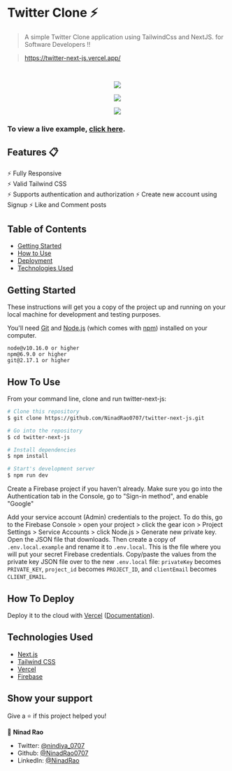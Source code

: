 # Twitter Clone ⚡️ 

> A simple Twitter Clone application using TailwindCss and NextJS. for Software Developers !!

> https://twitter-next-js.vercel.app/

<br>

<p align="center">
  <kbd>
    <img src="https://user-images.githubusercontent.com/67018142/155978382-62b96f20-312b-4202-92cf-41e63ec62d5b.png"></img>
  </kbd>
</p>

<p align="center">
  <kbd>
    <img src="https://user-images.githubusercontent.com/67018142/155978172-b6a1eedb-1a65-4f45-9989-7e39fb0d67e1.png"></img>
  </kbd>
</p>

<p align="center">
  <kbd>
    <img src="https://user-images.githubusercontent.com/67018142/155978339-0c2236ef-4ae2-4842-91c6-4cf7939fe372.png"></img>
  </kbd>
</p>

### To view a live example, **[click here](https://twitter-next-js.vercel.app/)**.

## Features 📋
⚡️ Fully Responsive\
⚡️ Valid Tailwind CSS\
⚡️ Supports authentication and authorization
⚡️ Create new account using Signup
⚡️ Like and Comment posts

## Table of Contents

-   [Getting Started](#getting-started)
-   [How to Use](#how-to-use)
-   [Deployment](#how-to-deploy)
-   [Technologies Used](#technologies-used)

## Getting Started

These instructions will get you a copy of the project up and running on your local machine for development and testing purposes.

You'll need [Git](https://git-scm.com) and [Node.js](https://nodejs.org/en/download/) (which comes with [npm](http://npmjs.com)) installed on your computer.
<br>

```
node@v10.16.0 or higher
npm@6.9.0 or higher
git@2.17.1 or higher
```

## How To Use

From your command line, clone and run twitter-next-js:

```bash
# Clone this repository
$ git clone https://github.com/NinadRao0707/twitter-next-js.git

# Go into the repository
$ cd twitter-next-js

# Install dependencies
$ npm install

# Start's development server
$ npm run dev
```

Create a Firebase project if you haven't already. Make sure you go into the Authentication tab in the Console, go to "Sign-in method", and enable "Google"

Add your service account (Admin) credentials to the project. To do this, go to the Firebase Console > open your project > click the gear icon > Project Settings > Service Accounts > click Node.js > Generate new private key. Open the JSON file that downloads. Then create a copy of `.env.local.example` and rename it to `.env.local`. This is the file where you will put your secret Firebase credentials. Copy/paste the  values from the private key JSON file over to the new `.env.local` file:  `privateKey` becomes `PRIVATE_KEY`,   `project_id` becomes `PROJECT_ID`, and `clientEmail` becomes `CLIENT_EMAIL`.

## How To Deploy

Deploy it to the cloud with [Vercel](https://vercel.com/new?utm_source=github&utm_medium=readme&utm_campaign=next-example) ([Documentation](https://nextjs.org/docs/deployment)).

## Technologies Used

-   [Next.js](https://nextjs.org/)
-   [Tailwind CSS](https://tailwindcss.com/)
-   [Vercel](https://vercel.com/)
-   [Firebase](https://firebase.google.com/)

## Show your support

Give a ⭐️ if this project helped you!

👤 **Ninad Rao**

-   Twitter: [@nindiya_0707](https://twitter.com/nindiya_0707)
-   Github: [@NinadRao0707](https://github.com/NinadRao0707)
-   LinkedIn: [@NinadRao](https://www.linkedin.com/in/ninad-rao-04765b28/)
